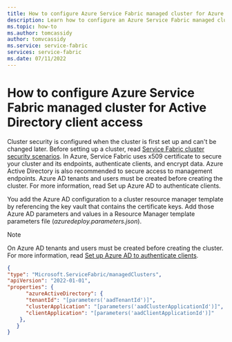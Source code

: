 ```yaml
---
title: How to configure Azure Service Fabric managed cluster for Azure active directory client access
description: Learn how to configure an Azure Service Fabric managed cluster for Azure active directory client access
ms.topic: how-to
ms.author: tomcassidy
author: tomvcassidy
ms.service: service-fabric
services: service-fabric
ms.date: 07/11/2022
---
```


# How to configure Azure Service Fabric managed cluster for Active Directory client access

Cluster security is configured when the cluster is first set up and can't be changed later. Before setting up a cluster, read [Service Fabric cluster security scenarios](service-fabric-cluster-security.md). In Azure, Service Fabric uses x509 certificate to secure your cluster and its endpoints, authenticate clients, and encrypt data. Azure Active Directory is also recommended to secure access to management endpoints. Azure AD tenants and users must be created before creating the cluster. For more information, read Set up Azure AD to authenticate clients.

You add the Azure AD configuration to a cluster resource manager template by referencing the key vault that contains the certificate keys. Add those Azure AD parameters and values in a Resource Manager template parameters file (*azuredeploy.parameters.json*). 

> [!NOTE]
> On Azure AD tenants and users must be created before creating the cluster.  For more information, read [Set up Azure AD to authenticate clients](service-fabric-cluster-creation-setup-aad.md).

```json
{
"type": "Microsoft.ServiceFabric/managedClusters",
"apiVersion": "2022-01-01",
"properties": {
      "azureActiveDirectory": {
      "tenantId": "[parameters('aadTenantId')]",
      "clusterApplication": "[parameters('aadClusterApplicationId')]",
      "clientApplication": "[parameters('aadClientApplicationId')]"
    },
   }
}
```
      
